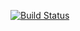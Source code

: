 [![Build Status](https://travis-ci.org/chester/Project110.svg?branch=master)](https://travis-ci.org/chester/Project110)